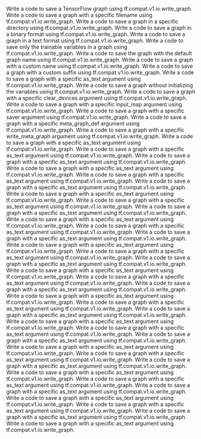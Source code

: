 Write a code to save a TensorFlow graph using tf.compat.v1.io.write_graph.
Write a code to save a graph with a specific filename using tf.compat.v1.io.write_graph.
Write a code to save a graph in a specific directory using tf.compat.v1.io.write_graph.
Write a code to save a graph in a binary format using tf.compat.v1.io.write_graph.
Write a code to save a graph in a text format using tf.compat.v1.io.write_graph.
Write a code to save only the trainable variables in a graph using tf.compat.v1.io.write_graph.
Write a code to save the graph with the default graph name using tf.compat.v1.io.write_graph.
Write a code to save a graph with a custom name using tf.compat.v1.io.write_graph.
Write a code to save a graph with a custom suffix using tf.compat.v1.io.write_graph.
Write a code to save a graph with a specific as_text argument using tf.compat.v1.io.write_graph.
Write a code to save a graph without initializing the variables using tf.compat.v1.io.write_graph.
Write a code to save a graph with a specific clear_devices argument using tf.compat.v1.io.write_graph.
Write a code to save a graph with a specific input_map argument using tf.compat.v1.io.write_graph.
Write a code to save a graph with a specific saver argument using tf.compat.v1.io.write_graph.
Write a code to save a graph with a specific meta_graph_def argument using tf.compat.v1.io.write_graph.
Write a code to save a graph with a specific write_meta_graph argument using tf.compat.v1.io.write_graph.
Write a code to save a graph with a specific as_text argument using tf.compat.v1.io.write_graph.
Write a code to save a graph with a specific as_text argument using tf.compat.v1.io.write_graph.
Write a code to save a graph with a specific as_text argument using tf.compat.v1.io.write_graph.
Write a code to save a graph with a specific as_text argument using tf.compat.v1.io.write_graph.
Write a code to save a graph with a specific as_text argument using tf.compat.v1.io.write_graph.
Write a code to save a graph with a specific as_text argument using tf.compat.v1.io.write_graph.
Write a code to save a graph with a specific as_text argument using tf.compat.v1.io.write_graph.
Write a code to save a graph with a specific as_text argument using tf.compat.v1.io.write_graph.
Write a code to save a graph with a specific as_text argument using tf.compat.v1.io.write_graph.
Write a code to save a graph with a specific as_text argument using tf.compat.v1.io.write_graph.
Write a code to save a graph with a specific as_text argument using tf.compat.v1.io.write_graph.
Write a code to save a graph with a specific as_text argument using tf.compat.v1.io.write_graph.
Write a code to save a graph with a specific as_text argument using tf.compat.v1.io.write_graph.
Write a code to save a graph with a specific as_text argument using tf.compat.v1.io.write_graph.
Write a code to save a graph with a specific as_text argument using tf.compat.v1.io.write_graph.
Write a code to save a graph with a specific as_text argument using tf.compat.v1.io.write_graph.
Write a code to save a graph with a specific as_text argument using tf.compat.v1.io.write_graph.
Write a code to save a graph with a specific as_text argument using tf.compat.v1.io.write_graph.
Write a code to save a graph with a specific as_text argument using tf.compat.v1.io.write_graph.
Write a code to save a graph with a specific as_text argument using tf.compat.v1.io.write_graph.
Write a code to save a graph with a specific as_text argument using tf.compat.v1.io.write_graph.
Write a code to save a graph with a specific as_text argument using tf.compat.v1.io.write_graph.
Write a code to save a graph with a specific as_text argument using tf.compat.v1.io.write_graph.
Write a code to save a graph with a specific as_text argument using tf.compat.v1.io.write_graph.
Write a code to save a graph with a specific as_text argument using tf.compat.v1.io.write_graph.
Write a code to save a graph with a specific as_text argument using tf.compat.v1.io.write_graph.
Write a code to save a graph with a specific as_text argument using tf.compat.v1.io.write_graph.
Write a code to save a graph with a specific as_text argument using tf.compat.v1.io.write_graph.
Write a code to save a graph with a specific as_text argument using tf.compat.v1.io.write_graph.
Write a code to save a graph with a specific as_text argument using tf.compat.v1.io.write_graph.
Write a code to save a graph with a specific as_text argument using tf.compat.v1.io.write_graph.
Write a code to save a graph with a specific as_text argument using tf.compat.v1.io.write_graph.
Write a code to save a graph with a specific as_text argument using tf.compat.v1.io.write_graph.
Write a code to save a graph with a specific as_text argument using tf.compat.v1.io.write_graph.